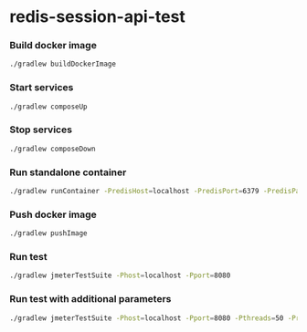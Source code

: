 # redis-session-api-test

### Build docker image
```sh
./gradlew buildDockerImage
```

### Start services
```sh
./gradlew composeUp
```

### Stop services
```sh
./gradlew composeDown
```

### Run standalone container
```sh
./gradlew runContainer -PredisHost=localhost -PredisPort=6379 -PredisPassword=password
```

### Push docker image
```sh
./gradlew pushImage
```

### Run test
```sh
./gradlew jmeterTestSuite -Phost=localhost -Pport=8080
```

### Run test with additional parameters
```sh
./gradlew jmeterTestSuite -Phost=localhost -Pport=8080 -Pthreads=50 -PrampUp=120 -Pduration=600
```
